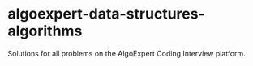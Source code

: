 # algoexpert-data-structures-algorithms
Solutions for all problems on the AlgoExpert Coding Interview platform.
